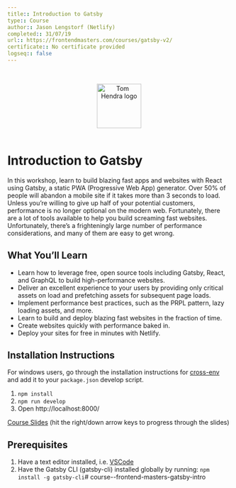 ```yaml
---
title:: Introduction to Gatsby
type:: Course
author:: Jason Lengstorf (Netlify)
completed:: 31/07/19
url:: https://frontendmasters.com/courses/gatsby-v2/
certificate:: No certificate provided
logseq:: false
---
```


&nbsp;
<div align=center>
  <img alt="Tom Hendra logo" src="https://res.cloudinary.com/tomhendra/image/upload/v1567091669/tomhendra-logo/tomhendra-logo-round-1024.png" width="100" />
</div>
&nbsp;

<h1>Introduction to Gatsby</h1>

In this workshop, learn to build blazing fast apps and websites with React using Gatsby, a static PWA (Progressive Web App) generator. Over 50% of people will abandon a mobile site if it takes more than 3 seconds to load. Unless you’re willing to give up half of your potential customers, performance is no longer optional on the modern web. Fortunately, there are a lot of tools available to help you build screaming fast websites. Unfortunately, there’s a frighteningly large number of performance considerations, and many of them are easy to get wrong.

## What You’ll Learn

- Learn how to leverage free, open source tools including Gatsby, React, and
  GraphQL to build high-performance websites.
- Deliver an excellent experience to your users by providing only critical
  assets on load and prefetching assets for subsequent page loads.
- Implement performance best practices, such as the PRPL pattern, lazy
  loading assets, and more.
- Learn to build and deploy blazing fast websites in the fraction of time.
- Create websites quickly with performance baked in.
- Deploy your sites for free in minutes with Netlify.

## Installation Instructions

For windows users, go through the installation instructions for [cross-env](https://github.com/kentcdodds/cross-env) and add it to your `package.json` develop script.

1. `npm install`
1. `npm run develop`
1. Open http://localhost:8000/

[Course Slides](https://jlengstorf.github.io/presentations/workshop-gatsby-mdx-blog/#/) (hit the right/down arrow keys to progress through the slides)

## Prerequisites

1. Have a text editor installed, i.e. [VSCode](https://code.visualstudio.com/)
2. Have the Gatsby CLI (gatsby-cli) installed globally by running:
`npm install -g gatsby-cli`# course--frontend-masters-gatsby-intro